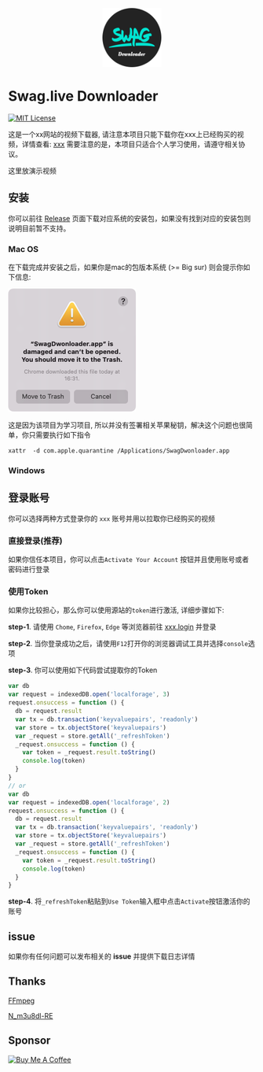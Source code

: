 <div align=center>
<img  src="./zReadme/logo.png" alt="Buy Me A Coffee" style="height: 120px !important;width: 120px !important;" >
</div>

# Swag.live Downloader

[![MIT License](https://img.shields.io/badge/License-MIT-green.svg)](https://choosealicense.com/licenses/mit/)

这是一个xx网站的视频下载器, 请注意本项目只能下载你在xxx上已经购买的视频，详情查看: [xxx](https://baidu.com)
需要注意的是，本项目只适合个人学习使用，请遵守相关协议。

这里放演示视频

## 安装

你可以前往 [Release](xxx) 页面下载对应系统的安装包，如果没有找到对应的安装包则说明目前暂不支持。

### Mac OS

在下载完成并安装之后，如果你是mac的包版本系统 (>= Big sur) 则会提示你如下信息:

![](./zReadme/mac-open-fail.png)

这是因为该项目为学习项目, 所以并没有签署相关苹果秘钥，解决这个问题也很简单，你只需要执行如下指令

```shell
xattr  -d com.apple.quarantine /Applications/SwagDwonloader.app
```

### Windows

## 登录账号

你可以选择两种方式登录你的 `xxx` 账号并用以拉取你已经购买的视频

### 直接登录(推荐)

如果你信任本项目，你可以点击`Activate Your Account` 按钮并且使用账号或者密码进行登录

### 使用Token

如果你比较担心，那么你可以使用源站的`token`进行激活, 详细步骤如下:

**step-1**. 请使用 `Chome`, `Firefox`, `Edge` 等浏览器前往 [xxx.login]() 并登录

**step-2**. 当你登录成功之后，请使用`F12`打开你的浏览器调试工具并选择`console`选项

**step-3**. 你可以使用如下代码尝试提取你的Token

```javascript
var db
var request = indexedDB.open('localforage', 3)
request.onsuccess = function () {
  db = request.result
  var tx = db.transaction('keyvaluepairs', 'readonly')
  var store = tx.objectStore('keyvaluepairs')
  var _request = store.getAll('_refreshToken')
  _request.onsuccess = function () {
    var token = _request.result.toString()
    console.log(token)
  }
}
// or
var db
var request = indexedDB.open('localforage', 2)
request.onsuccess = function () {
  db = request.result
  var tx = db.transaction('keyvaluepairs', 'readonly')
  var store = tx.objectStore('keyvaluepairs')
  var _request = store.getAll('_refreshToken')
  _request.onsuccess = function () {
    var token = _request.result.toString()
    console.log(token)
  }
}
```

**step-4**. 将`_refreshToken`粘贴到`Use Token`输入框中点击`Activate`按钮激活你的账号

## issue

如果你有任何问题可以发布相关的 **issue** 并提供下载日志详情

## Thanks

[FFmpeg](https://ffmpeg.org/)

[N_m3u8dl-RE](https://github.com/nilaoda/N_m3u8DL-RE)

## Sponsor

<a href="https://www.buymeacoffee.com/SwagDownloader" target="_blank"><img src="https://cdn.buymeacoffee.com/buttons/v2/default-yellow.png" alt="Buy Me A Coffee" style="height: 60px !important;width: 217px !important;" ></a>
